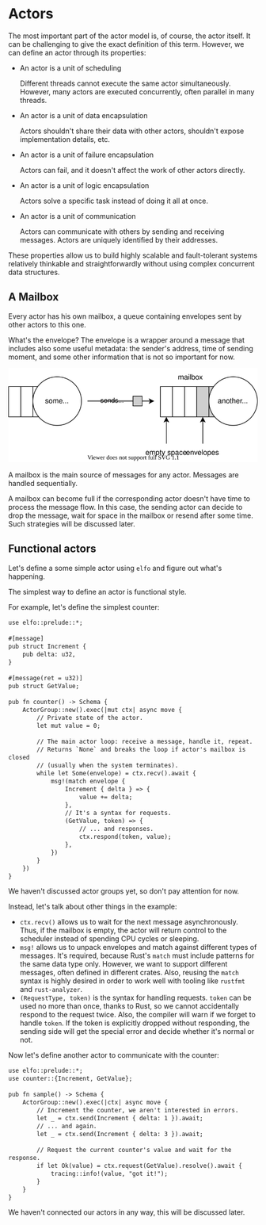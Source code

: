 # Actors

The most important part of the actor model is, of course, the actor itself. It can be challenging to give the exact definition of this term. However, we can define an actor through its properties:

* An actor is a unit of scheduling

    Different threads cannot execute the same actor simultaneously. However, many actors are executed concurrently, often parallel in many threads.

* An actor is a unit of data encapsulation

    Actors shouldn't share their data with other actors, shouldn't expose implementation details, etc.

* An actor is a unit of failure encapsulation

    Actors can fail, and it doesn't affect the work of other actors directly.

* An actor is a unit of logic encapsulation

    Actors solve a specific task instead of doing it all at once.

* An actor is a unit of communication

    Actors can communicate with others by sending and receiving messages. Actors are uniquely identified by their addresses.

These properties allow us to build highly scalable and fault-tolerant systems relatively thinkable and straightforwardly without using complex concurrent data structures.

## A Mailbox

Every actor has his own mailbox, a queue containing envelopes sent by other actors to this one.

What's the envelope? The envelope is a wrapper around a message that includes also some useful metadata: the sender's address, time of sending moment, and some other information that is not so important for now.

![](assets/mailbox.drawio.svg)

A mailbox is the main source of messages for any actor. Messages are handled sequentially.

A mailbox can become full if the corresponding actor doesn't have time to process the message flow. In this case, the sending actor can decide to drop the message, wait for space in the mailbox or resend after some time. Such strategies will be discussed later.

## Functional actors

Let's define a some simple actor using `elfo` and figure out what's happening.

The simplest way to define an actor is functional style.

For example, let's define the simplest counter:
```rust,ignore
use elfo::prelude::*;

#[message]
pub struct Increment {
    pub delta: u32,
}

#[message(ret = u32)]
pub struct GetValue;

pub fn counter() -> Schema {
    ActorGroup::new().exec(|mut ctx| async move {
        // Private state of the actor.
        let mut value = 0;

        // The main actor loop: receive a message, handle it, repeat.
        // Returns `None` and breaks the loop if actor's mailbox is closed
        // (usually when the system terminates).
        while let Some(envelope) = ctx.recv().await {
            msg!(match envelope {
                Increment { delta } => {
                    value += delta;
                },
                // It's a syntax for requests.
                (GetValue, token) => {
                    // ... and responses.
                    ctx.respond(token, value);
                },
            })
        }
    })
}
```

We haven't discussed actor groups yet, so don't pay attention for now.

Instead, let's talk about other things in the example:
* `ctx.recv()` allows us to wait for the next message asynchronously. Thus, if the mailbox is empty, the actor will return control to the scheduler instead of spending CPU cycles or sleeping.
* `msg!` allows us to unpack envelopes and match against different types of messages. It's required, because Rust's `match` must include patterns for the same data type only. However, we want to support different messages, often defined in different crates. Also, reusing the `match` syntax is highly desired in order to work well with tooling like `rustfmt` and `rust-analyzer`.
* `(RequestType, token)` is the syntax for handling requests. `token` can be used no more than once, thanks to Rust, so we cannot accidentally respond to the request twice. Also, the compiler will warn if we forget to handle `token`. If the token is explicitly dropped without responding, the sending side will get the special error and decide whether it's normal or not.

Now let's define another actor to communicate with the counter:
```rust,ignore
use elfo::prelude::*;
use counter::{Increment, GetValue};

pub fn sample() -> Schema {
    ActorGroup::new().exec(|ctx| async move {
        // Increment the counter, we aren't interested in errors.
        let _ = ctx.send(Increment { delta: 1 }).await;
        // ... and again.
        let _ = ctx.send(Increment { delta: 3 }).await;

        // Request the current counter's value and wait for the response.
        if let Ok(value) = ctx.request(GetValue).resolve().await {
            tracing::info!(value, "got it!");
        }
    }
}
```

We haven't connected our actors in any way, this will be discussed later.
